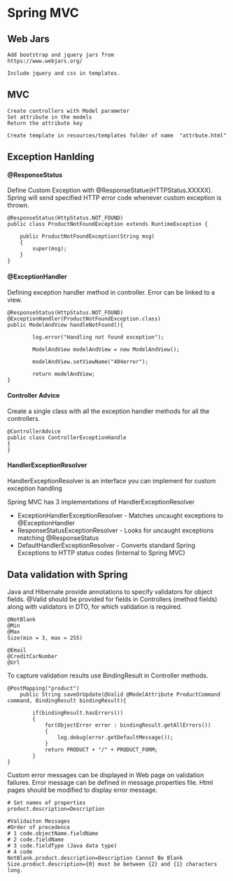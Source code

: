 
# Spring MVC

## Web Jars
```
Add bootstrap and jquery jars from
https://www.webjars.org/

Include jquery and css in templates.
```

## MVC
```
Create controllers with Model parameter
Set attribute in the models
Return the attribute key

Create template in resources/templates folder of name  "attrbute.html"
```


## Exception Hanlding

#### @ResponseStatus
Define Custom Exception with @ResponseStatue(HTTPStatus.XXXXX).
Spring will send specified HTTP error code whenever custom exception is thrown.

```
@ResponseStatus(HttpStatus.NOT_FOUND)
public class ProductNotFoundException extends RuntimeException {

    public ProductNotFoundException(String msg)
    {
        super(msg);
    }
}
```

#### @ExceptionHandler
Defining exception handler method in controller.
Error can be linked to a view.

```
@ResponseStatus(HttpStatus.NOT_FOUND)
@ExceptionHandler(ProductNotFoundException.class)
public ModelAndView handleNotFound(){

        log.error("Handling not found exception");

        ModelAndView modelAndView = new ModelAndView();

        modelAndView.setViewName("404error");

        return modelAndView;
}
```

#### Controller Advice
Create a single class with all the exception handler methods for all the controllers.

```
@ControllerAdvice
public class ControllerExceptionHandle
{
}
```

#### HandlerExceptionResolver
HandlerExceptionResolver is an interface you can implement for custom exception handling

Spring MVC has 3 implementations of HandlerExceptionResolver
* ExceptionHandlerExceptionResolver - Matches uncaught exceptions to @ExceptionHandler
* ResponseStatusExceptionResolver - Looks for uncaught exceptions matching @ResponseStatus
* DefaultHandlerExceptionResolver - Converts standard Spring Exceptions to HTTP status codes (Internal to Spring MVC)

## Data validation with Spring
Java and Hibernate provide annotations to specify validators for object fields.
@Valid should be provided for fields in Controllers (method fields) along with validators in DTO, for which validation is required.

```
@NotBlank
@Min
@Max
Size(min = 3, max = 255)

@Email
@CreditCarNumber
@Url
```

To capture validation results use BindingResult in Controller methods.
```
@PostMapping("product")
    public String saveOrUpdate(@Valid @ModelAttribute ProductCommand command, BindingResult bindingResult){

        if(bindingResult.hasErrors())
        {
            for(ObjectError error : bindingResult.getAllErrors())
            {
                log.debug(error.getDefaultMessage());
            }
            return PRODUCT + "/" + PRODUCT_FORM;
        }
}
```

Custom error messages can be displayed in Web page on validation failures.
Error message can be defined in message.properties file. Html pages should be modified to display error message.

```
# Set names of properties
product.description=Description

#Validaiton Messages
#Order of precedence
# 1 code.objectName.fieldName
# 2 code.fieldName
# 3 code.fieldType (Java data type)
# 4 code
NotBlank.product.description=Description Cannot Be Blank
Size.product.description={0} must be between {2} and {1} characters long.
```